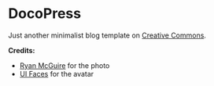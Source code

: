 DocoPress
=========

Just another minimalist blog template on [Creative Commons](https://creativecommons.org/licenses/by/4.0/).

**Credits:**

*   [Ryan McGuire](http://www.laughandpee.com/) for the photo
*   [UI Faces](http://uifaces.com/) for the avatar
